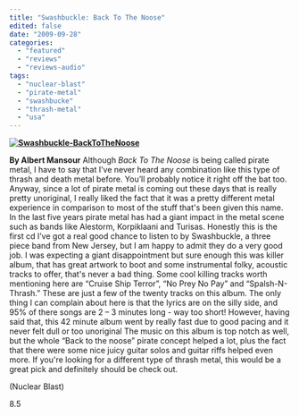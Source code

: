 ```yaml
---
title: "Swashbuckle: Back To The Noose"
edited: false
date: "2009-09-28"
categories:
  - "featured"
  - "reviews"
  - "reviews-audio"
tags:
  - "nuclear-blast"
  - "pirate-metal"
  - "swashbucke"
  - "thrash-metal"
  - "usa"
---
```


**[![Swashbuckle-BackToTheNoose](http://www.hellbound.ca/wp-content/uploads/2009/09/Swashbuckle-BackToTheNoose.jpg "Swashbuckle-BackToTheNoose")](http://www.hellbound.ca/wp-content/uploads/2009/09/Swashbuckle-BackToTheNoose.jpg)**

**By Albert Mansour** Although _Back To The Noose_ is being called pirate metal, I have to say that I’ve never heard any combination like this type of thrash and death metal before. You’ll probably notice it right off the bat too. Anyway, since a lot of pirate metal is coming out these days that is really pretty unoriginal, I really liked the fact that it was a pretty different metal experience in comparison to most of the stuff that's been given this name. In the last five years pirate metal has had a giant impact in the metal scene such as bands like Alestorm, Korpiklaani and Turisas. Honestly this is the first cd I’ve got a real good chance to listen to by Swashbuckle, a three piece band from New Jersey, but I am happy to admit they do a very good job. I was expecting a giant disappointment but sure enough this was killer album, that has great artwork to boot and some instrumental folky, acoustic tracks to offer, that's never a bad thing. Some cool killing tracks worth mentioning here are “Cruise Ship Terror”, “No Prey No Pay” and “Spalsh-N-Thrash.” These are just a few of the twenty tracks on this album. The only thing I can complain about here is that the lyrics are on the silly side, and 95% of there songs are 2 – 3 minutes long - way too short! However, having said that, this 42 minute album went by really fast due to good pacing and it never felt dull or too unoriginal The music on this album is top notch as well, but the whole “Back to the noose” pirate concept helped a lot, plus the fact that there were some nice juicy guitar solos and guitar riffs helped even more. If you're looking for a different type of thrash metal, this would be a great pick and definitely should be check out.

(Nuclear Blast)

8.5
